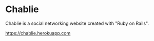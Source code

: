 # Chablie
Chablie is a social networking website created with "Ruby on Rails".

https://chablie.herokuapp.com
